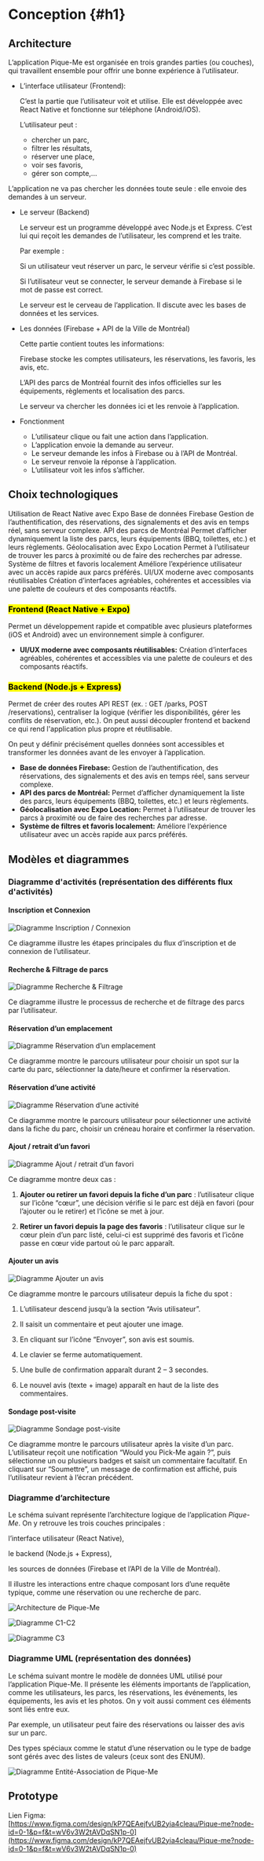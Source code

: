 # Conception {#h1}



## Architecture
L’application Pique-Me est organisée en trois grandes parties (ou couches), qui travaillent ensemble pour offrir une bonne expérience à l’utilisateur.
- L’interface utilisateur (Frontend): 

  C’est la partie que l’utilisateur voit et utilise. Elle est développée avec React Native et fonctionne sur téléphone (Android/iOS).

  L’utilisateur peut :

    - chercher un parc,
    - filtrer les résultats,
    - réserver une place,
    - voir ses favoris,
    - gérer son compte,...
  
 L’application ne va pas chercher les données toute seule : elle envoie des demandes à un serveur.

-  Le serveur (Backend)

   Le serveur est un programme développé avec Node.js et Express.
   C’est lui qui reçoit les demandes de l’utilisateur, les comprend et les traite.

     Par exemple :

     Si un utilisateur veut réserver un parc, le serveur vérifie si c’est possible.

     Si l’utilisateur veut se connecter, le serveur demande à Firebase si le mot de passe est correct.

     Le serveur est le cerveau de l’application. Il discute avec les bases de données et les services.


- Les données (Firebase + API de la Ville de Montréal)

  Cette partie contient toutes les informations:
  
  Firebase stocke les comptes utilisateurs, les réservations, les favoris, les avis, etc.

  L’API des parcs de Montréal fournit des infos officielles sur les équipements, règlements et localisation des parcs.

  Le serveur va chercher les données ici et les renvoie à l’application.


- Fonctionment

   - L’utilisateur clique ou fait une action dans l’application.
   - L’application envoie la demande au serveur.
   - Le serveur demande les infos à Firebase ou à l’API de Montréal.
   - Le serveur renvoie la réponse à l’application.
   - L’utilisateur voit les infos s’afficher.
## Choix technologiques

Utilisation de React Native avec Expo
Base de données Firebase
Gestion de l’authentification, des réservations, des signalements et des avis en temps réel, sans serveur complexe.
API des parcs de Montréal
Permet d’afficher dynamiquement la liste des parcs, leurs équipements (BBQ, toilettes, etc.) et leurs règlements.
Géolocalisation avec Expo Location
Permet à l’utilisateur de trouver les parcs à proximité ou de faire des recherches par adresse.
Système de filtres et favoris localement
Améliore l’expérience utilisateur avec un accès rapide aux parcs préférés.
UI/UX moderne avec composants réutilisables
Création d’interfaces agréables, cohérentes et accessibles via une palette de couleurs et des composants réactifs.
### <mark> Frontend (React Native + Expo)</mark>
Permet un développement rapide et compatible avec plusieurs plateformes (iOS et Android) avec un environnement simple à configurer.

- **UI/UX moderne avec composants réutilisables:** Création d’interfaces agréables, cohérentes et accessibles via une palette de couleurs et des composants réactifs.


### <mark>Backend (Node.js + Express)</mark>
Permet de créer des routes API REST (ex. : GET /parks, POST /reservations), centraliser la logique (vérifier les disponibilités, gérer les conflits de réservation, etc.). On peut aussi découpler frontend et backend ce qui rend l'application plus propre et réutilisable.

On peut y définir précisément quelles données sont accessibles et transformer les données avant de les envoyer à l’application.

- **Base de données Firebase:** Gestion de l’authentification, des réservations, des signalements et des avis en temps réel, sans serveur complexe.
- **API des parcs de Montréal:** Permet d’afficher dynamiquement la liste des parcs, leurs équipements (BBQ, toilettes, etc.) et leurs règlements.
- **Géolocalisation avec Expo Location:** Permet à l’utilisateur de trouver les parcs à proximité ou de faire des recherches par adresse.
- **Système de filtres et favoris localement:** Améliore l’expérience utilisateur avec un accès rapide aux parcs préférés.


## Modèles et diagrammes

### Diagramme d'activités (représentation des différents  flux d'activités)

#### Inscription et Connexion

![Diagramme Inscription / Connexion](diagrammes/Inscription_Connexion.svg)

Ce diagramme illustre les étapes principales du flux d’inscription et de connexion de l’utilisateur.

#### Recherche & Filtrage de parcs

![Diagramme Recherche & Filtrage](diagrammes/Recherche_Filtrage_Parcs.svg)

Ce diagramme illustre le processus de recherche et de filtrage des parcs par l’utilisateur.

#### Réservation d’un emplacement

![Diagramme Réservation d’un emplacement](diagrammes/Reservation_d_un_emplacement.svg)

Ce diagramme montre le parcours utilisateur pour choisir un spot sur la carte du parc, sélectionner la date/heure et confirmer la réservation.

#### Réservation d’une activité

![Diagramme Réservation d’une activité](diagrammes/Reservation_Activite.svg)

Ce diagramme montre le parcours utilisateur pour sélectionner une activité dans la fiche du parc, choisir un créneau horaire et confirmer la réservation.

#### Ajout / retrait d’un favori

![Diagramme Ajout / retrait d’un favori](diagrammes/Ajout_retrait_d_un_favori.svg)

Ce diagramme montre deux cas :

1. **Ajouter ou retirer un favori depuis la fiche d’un parc** : l’utilisateur clique sur l’icône “cœur”, une décision vérifie si le parc est déjà en favori (pour l’ajouter ou le retirer) et l’icône se met à jour.

2. **Retirer un favori depuis la page des favoris** : l’utilisateur clique sur le cœur plein d’un parc listé, celui-ci est supprimé des favoris et l’icône passe en cœur vide partout où le parc apparaît.

#### Ajouter un avis

![Diagramme Ajouter un avis](diagrammes/Ajouter_un_avis_spot.svg)

Ce diagramme montre le parcours utilisateur depuis la fiche du spot :

1. L’utilisateur descend jusqu’à la section “Avis utilisateur”.

2. Il saisit un commentaire et peut ajouter une image.

3. En cliquant sur l’icône “Envoyer”, son avis est soumis.

4. Le clavier se ferme automatiquement.

5. Une bulle de confirmation apparaît durant 2 – 3 secondes.

6. Le nouvel avis (texte + image) apparaît en haut de la liste des commentaires.

#### Sondage post-visite

![Diagramme Sondage post-visite](diagrammes/Sondage_post_visite.svg)

Ce diagramme montre le parcours utilisateur après la visite d’un parc. L’utilisateur reçoit une notification “Would you Pick-Me again ?”, puis sélectionne un ou plusieurs badges et saisit un commentaire facultatif. En cliquant sur “Soumettre”, un message de confirmation est affiché, puis l’utilisateur revient à l’écran précédent.


### Diagramme d’architecture

Le schéma suivant représente l’architecture logique de l’application *Pique-Me*. On y retrouve les trois couches principales :

l’interface utilisateur (React Native), 

le backend (Node.js + Express), 

les sources de données (Firebase et l’API de la Ville de Montréal). 

Il illustre les interactions entre chaque composant lors d’une requête typique, comme une réservation ou 
une recherche de parc.

![Architecture de Pique-Me](diagrammes/architecture.svg)

![Diagramme C1-C2](diagrammes/c1-c2.svg)

![Diagramme C3](diagrammes/c3.svg)

### Diagramme UML (représentation des données)
Le schéma suivant montre le modèle de données UML utilisé pour l’application Pique-Me.
Il présente les éléments importants de l’application, comme les utilisateurs, les parcs, les réservations, les événements, les équipements, les avis et les photos.
On y voit aussi comment ces éléments sont liés entre eux. 

Par exemple, un utilisateur peut faire des réservations ou laisser des avis sur un parc.

Des types spéciaux comme le statut d’une réservation ou le type de badge sont gérés avec des listes de valeurs (ceux sont des ENUM).

![Diagramme Entité-Association de Pique-Me](diagrammes/donnee.svg)


## Prototype

Lien Figma: [https://www.figma.com/design/kP7QEAejfvUB2yia4cleau/Pique-me?node-id=0-1&p=f&t=wV6v3W2tAVDqSN1p-0](https://www.figma.com/design/kP7QEAejfvUB2yia4cleau/Pique-me?node-id=0-1&p=f&t=wV6v3W2tAVDqSN1p-0)
